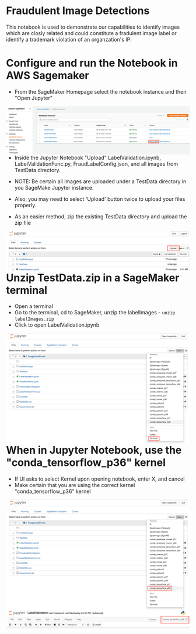 # Fraudulent Image Detections
This notebook is used to demonstrate our capabilities to identify images which are closly related and could constitute a fradulent image label or identify a trademark violation of an organzation's IP.


# Configure and run the Notebook in AWS Sagemaker

- From the SageMaker Homepage select the notebook instance and then "Open Jupyter"

<img style="float: left;" src="read_me_images/SageMaker_Homepage.png"/>


- Inside the Jupyter Notebook "Upload" LabelValidation.ipynb, LabelValidationFunc.py, FraudLabelConfig.json, and all images from TestData directory. 
- NOTE: Be certain all images are uploaded under a TestData directory in you SageMake Jupyter instance.

- Also, you may need to select 'Upload' button twice to upload your files properly.

- As an easier method, zip the existing TestData directory and upload the zip file


<img style="float: left;" src="read_me_images/lblFraudUpload.png"/>

<br/><br/>






# Unzip TestData.zip in a SageMaker terminal

- Open a terminal
- Go to the terminal, cd to SageMaker, unzip the labelImages - `unzip labelImages.zip`
- Click to open LabelValidation.ipynb


<img style="float: left;" src="read_me_images/lblImgTerm.png"/>
<br/>



# When in  Jupyter Notebook, use the "conda_tensorflow_p36" kernel
- If UI asks to select Kernel upon opening notebook, enter X, and cancel
- Make certain that you are using the correct kernel "conda_tensorflow_p36" kernel

<img style="float: left;" src="read_me_images/lblImgEnv.png"/>
<br/><br/>

<img style="float: left;" src="read_me_images/Tensorflow_Kernel_Version.png"/>
<br/><br/>


